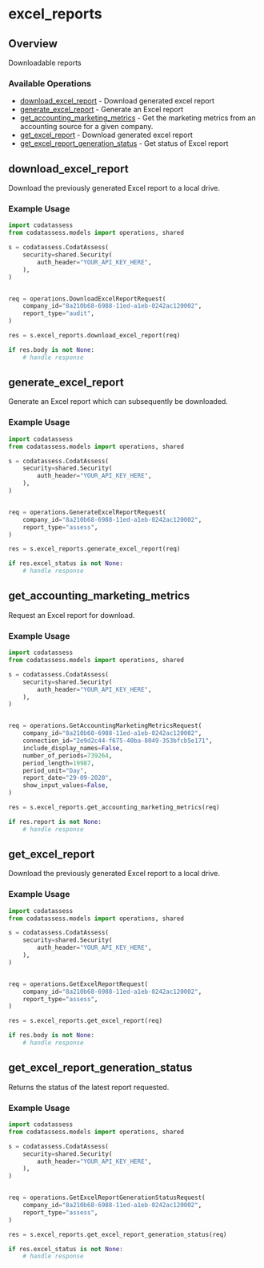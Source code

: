 # excel_reports

## Overview

Downloadable reports

### Available Operations

* [download_excel_report](#download_excel_report) - Download generated excel report
* [generate_excel_report](#generate_excel_report) - Generate an Excel report
* [get_accounting_marketing_metrics](#get_accounting_marketing_metrics) - Get the marketing metrics from an accounting source for a given company.
* [get_excel_report](#get_excel_report) - Download generated excel report
* [get_excel_report_generation_status](#get_excel_report_generation_status) - Get status of Excel report

## download_excel_report

Download the previously generated Excel report to a local drive.

### Example Usage

```python
import codatassess
from codatassess.models import operations, shared

s = codatassess.CodatAssess(
    security=shared.Security(
        auth_header="YOUR_API_KEY_HERE",
    ),
)


req = operations.DownloadExcelReportRequest(
    company_id="8a210b68-6988-11ed-a1eb-0242ac120002",
    report_type="audit",
)

res = s.excel_reports.download_excel_report(req)

if res.body is not None:
    # handle response
```

## generate_excel_report

Generate an Excel report which can subsequently be downloaded.

### Example Usage

```python
import codatassess
from codatassess.models import operations, shared

s = codatassess.CodatAssess(
    security=shared.Security(
        auth_header="YOUR_API_KEY_HERE",
    ),
)


req = operations.GenerateExcelReportRequest(
    company_id="8a210b68-6988-11ed-a1eb-0242ac120002",
    report_type="assess",
)

res = s.excel_reports.generate_excel_report(req)

if res.excel_status is not None:
    # handle response
```

## get_accounting_marketing_metrics

Request an Excel report for download.

### Example Usage

```python
import codatassess
from codatassess.models import operations, shared

s = codatassess.CodatAssess(
    security=shared.Security(
        auth_header="YOUR_API_KEY_HERE",
    ),
)


req = operations.GetAccountingMarketingMetricsRequest(
    company_id="8a210b68-6988-11ed-a1eb-0242ac120002",
    connection_id="2e9d2c44-f675-40ba-8049-353bfcb5e171",
    include_display_names=False,
    number_of_periods=739264,
    period_length=19987,
    period_unit="Day",
    report_date="29-09-2020",
    show_input_values=False,
)

res = s.excel_reports.get_accounting_marketing_metrics(req)

if res.report is not None:
    # handle response
```

## get_excel_report

Download the previously generated Excel report to a local drive.

### Example Usage

```python
import codatassess
from codatassess.models import operations, shared

s = codatassess.CodatAssess(
    security=shared.Security(
        auth_header="YOUR_API_KEY_HERE",
    ),
)


req = operations.GetExcelReportRequest(
    company_id="8a210b68-6988-11ed-a1eb-0242ac120002",
    report_type="assess",
)

res = s.excel_reports.get_excel_report(req)

if res.body is not None:
    # handle response
```

## get_excel_report_generation_status

Returns the status of the latest report requested.

### Example Usage

```python
import codatassess
from codatassess.models import operations, shared

s = codatassess.CodatAssess(
    security=shared.Security(
        auth_header="YOUR_API_KEY_HERE",
    ),
)


req = operations.GetExcelReportGenerationStatusRequest(
    company_id="8a210b68-6988-11ed-a1eb-0242ac120002",
    report_type="assess",
)

res = s.excel_reports.get_excel_report_generation_status(req)

if res.excel_status is not None:
    # handle response
```
